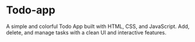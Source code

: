 # Todo-app
A simple and colorful Todo App built with HTML, CSS, and JavaScript. Add, delete, and manage tasks with a clean UI and interactive features.
